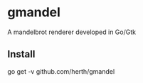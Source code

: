 # gmandel
A mandelbrot renderer developed in Go/Gtk

## Install

go get -v github.com/herth/gmandel

